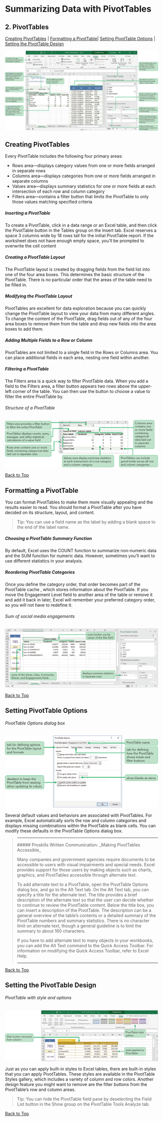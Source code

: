 # Summarizing Data with PivotTables
[](#top)
## 2. PivotTables
[Creating PivotTables](#creating-pivottables) |
[Formatting a PivotTable](#formatting-a-pivottable)|
[Setting PivotTable Options](#setting-pivottable-options) |
[Setting the PivotTable Design](#setting-the-pivottable-design)


![Session 7-2 Visual Overview](../images/modules/M07/Session%207-2.png)  

## [](#creating-pivottables)Creating PivotTables

Every PivotTable includes the following four primary areas:

*   Rows area—displays category values from one or more fields arranged in separate rows
*   Columns area—displays categories from one or more fields arranged in separate columns
*   Values area—displays summary statistics for one or more fields at each intersection of each row and column category
*   Filters area—contains a filter button that limits the PivotTable to only those values matching specified criteria

##### Inserting a PivotTable

To create a PivotTable, click in a data range or an Excel table, and then click the PivotTable button in the Tables group on the Insert tab. Excel reserves a space 3 columns wide by 18 rows tall for the initial PivotTable report. If the worksheet does not have enough empty space, you’ll be prompted to overwrite the cell content

##### Creating a PivotTable Layout

The PivotTable layout is created by dragging fields from the field list into one of the four area boxes. This determines the basic structure of the PivotTable. There is no particular order that the areas of the table need to be filled in.

##### Modifying the PivotTable Layout

PivotTables are excellent for data exploration because you can quickly change the PivotTable layout to view your data from many different angles. To change the content of the PivotTable, drag fields out of any of the four area boxes to remove them from the table and drop new fields into the area boxes to add them.

##### Adding Multiple Fields to a Row or Column

PivotTables are not limited to a single field in the Rows or Columns area. You can place additional fields in each area, nesting one field within another.

##### Filtering a PivotTable

The Filters area is a quick way to filter PivotTable data. When you add a field to the Filters area, a filter button appears two rows above the upper-left corner of the table. You can then use the button to choose a value to filter the entire PivotTable by.

###### Structure of a PivotTable
![Figure 7-21 Structure of a PivotTable](../images/modules/M07/Figure%207-21.png)

[Back to Top](#top)
## [](#formatting-a-pivottable)Formatting a PivotTable

You can format PivotTables to make them more visually appealing and the results easier to read. You should format a PivotTable after you have decided on its structure, layout, and content.

> Tip: You can use a field name as the label by adding a blank space to the end of the label name.

##### Choosing a PivotTable Summary Function

By default, Excel uses the COUNT function to summarize non-numeric data and the SUM function for numeric data. However, sometimes you’ll want to use different statistics in your analysis.

##### Reordering PivotTable Categories

Once you define the category order, that order becomes part of the PivotTable cache , which stores information about the PivotTable. If you move the Engagement Level field to another area of the table or remove it and add it back in later, Excel will remember your preferred category order, so you will not have to redefine it.

###### Sum of social media engagements 
![Figure 7-31 Sum of social media engagements ](../images/modules/M07/Figure%207-31.png)

[Back to Top](#top)
## [](#setting-pivottable-options)Setting PivotTable Options

###### PivotTable Options dialog box
![Figure 7-37 PivotTable Options dialog box](../images/modules/M07/Figure%207-37.png)

Several default values and behaviors are associated with PivotTables. For example, Excel automatically sorts the row and column categories and displays missing combinations within the PivotTable as blank cells. You can modify these defaults in the PivotTable Options dialog box.

> <hr> ##### Proskills Written Communication: _Making PivotTables Accessible_
>
> Many companies and government agencies require documents to be accessible to users with visual impairments and special needs. Excel provides support for those users by making objects such as charts, graphics, and PivotTables accessible through alternate text.
>
>To add alternate text to a PivotTable, open the PivotTable Options dialog box, and go to the Alt Text tab. On the Alt Text tab, you can specify a title for the alternate text. The title provides a brief description of the alternate text so that the user can decide whether to continue to review the PivotTable content. Below the title box, you can insert a description of the PivotTable. The description can be a general overview of the table’s contents or a detailed summary of the PivotTable numbers and summary statistics. There is no character limit on alternate text, though a general guideline is to limit the summary to about 160 characters.
>
>If you have to add alternate text to many objects in your workbooks, you can add the Alt Text command to the Quick Access Toolbar. For information on modifying the Quick Access Toolbar, refer to Excel Help.
><hr>

[Back to Top](#top)
## [](#setting-the-pivottable-design)Setting the PivotTable Design

###### PivotTable with style and options
![Figure 7-38 PivotTable with style and options](../images/modules/M07/Figure%207-38.png)

Just as you can apply built-in styles to Excel tables, there are built-in styles that you can apply PivotTables. These styles are available in the PivotTable Styles gallery, which includes a variety of column and row colors. Another design feature you might want to remove are the filter buttons from the PivotTable’s row and column areas.

> Tip: You can hide the PivotTable field pane by deselecting the Field List button in the Show group on the PivotTable Tools Analyze tab.

[Back to Top](#top)
